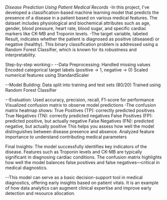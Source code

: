 *Disease Prediction Using Patient Medical Records*
-In this project, I've developed a classification-based machine learning model that predicts the presence of a disease in a patient based on various medical features. The dataset includes physiological and biochemical attributes such as age, gender, blood pressure, heart rate, blood sugar, and specific cardiac markers like CK-MB and Troponin levels.
-The target variable, labeled Result, indicates whether the patient is diagnosed as positive (diseased) or negative (healthy). This binary classification problem is addressed using a Random Forest Classifier, which is known for its robustness and interpretability.

Step-by-step working:-
--Data Preprocessing:
Handled missing values
Encoded categorical target labels (positive → 1, negative → 0)
Scaled numerical features using StandardScaler

--Model Building:
Data split into training and test sets (80/20)
Trained using Random Forest Classifier

--Evaluation:
Used accuracy, precision, recall, F1-score for performance
Visualized confusion matrix to observe model predictions
-The confusion matrix heatmap shows:
  True Positives (TP): correctly predicted positives
  True Negatives (TN): correctly predicted negatives
  False Positives (FP): predicted positive, but actually negative
  False Negatives (FN): predicted negative, but actually positive
This helps you assess how well the model distinguishes between disease presence and absence.
Analyzed feature importance to understand contributing medical parameters

Final Insights:
The model successfully identifies key indicators of the disease.
Features such as Troponin levels and CK-MB are typically significant in diagnosing cardiac conditions.
The confusion matrix highlights how well the model balances false positives and false negatives—critical in medical diagnostics.

--This model can serve as a basic decision-support tool in medical diagnostics, offering early insights based on patient vitals. It is an example of how data analytics can augment clinical expertise and improve early detection and resource allocation.

